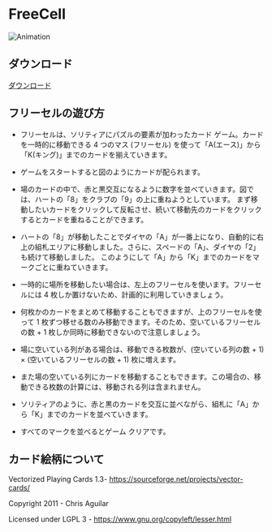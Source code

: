 # FreeCell

![Animation](https://user-images.githubusercontent.com/2605401/206856474-1a70f14e-7433-4658-8d61-0ce2bfb7790a.gif)


## ダウンロード
[ダウンロード](https://github.com/kenjinote/FreeCell/releases/latest/download/FreeCell.exe)

## フリーセルの遊び方

- フリーセルは、ソリティアにパズルの要素が加わったカード ゲーム。カードを一時的に移動できる 4 つのマス (フリーセル) を使って「A(エース)」から「K(キング)」までのカードを揃えていきます。

- ゲームをスタートすると図のようにカードが配られます。

- 場のカードの中で、赤と黒交互になるように数字を並べていきます。図では、ハートの「8」をクラブの「9」の上に重ねようとしています。
まず移動したいカードをクリックして反転させ、続いて移動先のカードをクリックするとカードを重ねることができます。

- ハートの「8」が移動したことでダイヤの「A」が一番上になり、自動的に右上の組札エリアに移動しました。さらに、スペードの「A」、ダイヤの「2」も続けて移動しました。
このようにして「A」から「K」までのカードをマークごとに重ねていきます。

- 一時的に場所を移動したい場合は、左上のフリーセルを使います。フリーセルには 4 枚しか置けないため、計画的に利用していきましょう。

- 何枚かのカードをまとめて移動することもできますが、上のフリーセルを使って 1 枚ずつ移せる数のみ移動できます。そのため、空いているフリーセルの数 + 1 枚しか同時に移動できないので注意しましょう。

- 場に空いている列がある場合は、移動できる枚数が、(空いている列の数 + 1) × (空いているフリーセルの数 + 1) 枚に増えます。

- また場の空いている列にカードを移動することもできます。この場合の、移動できる枚数の計算には、移動される列は含まれません。

- ソリティアのように、赤と黒のカードを交互に並べながら、組札に「A」から「K」までのカードを並べていきます。

- すべてのマークを並べるとゲーム クリアです。

## カード絵柄について

Vectorized Playing Cards 1.3- https://sourceforge.net/projects/vector-cards/

Copyright 2011 - Chris Aguilar

Licensed under LGPL 3 - https://www.gnu.org/copyleft/lesser.html

